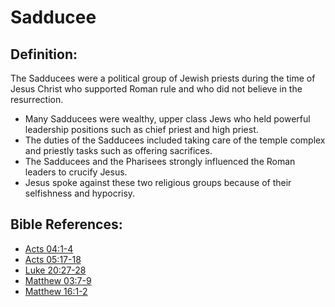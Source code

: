 # Sadducee #

## Definition: ##

The Sadducees were a political group of Jewish priests during the time of Jesus Christ who supported Roman rule and who did not believe in the resurrection.

* ​Many Sadducees were wealthy, upper class Jews who held powerful leadership positions such as chief priest and high priest.
* The duties of the Sadducees included taking care of the temple complex and priestly tasks such as offering sacrifices.
* The Sadducees and the Pharisees strongly influenced the Roman leaders to crucify Jesus.
* Jesus spoke against these two religious groups because of their selfishness and hypocrisy.



## Bible References: ##

* [Acts 04:1-4](en/tn/act/help/04/01)
* [Acts 05:17-18](en/tn/act/help/05/17)
* [Luke 20:27-28](en/tn/luk/help/20/27)
* [Matthew 03:7-9](en/tn/mat/help/03/07)
* [Matthew 16:1-2](en/tn/mat/help/16/01)